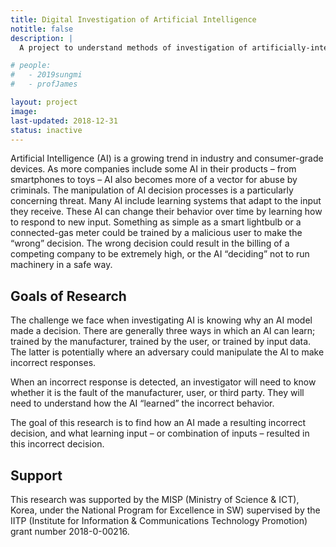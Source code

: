 ```yaml
---
title: Digital Investigation of Artificial Intelligence
notitle: false
description: |
  A project to understand methods of investigation of artificially-intelligent systems.

# people:
#   - 2019sungmi
#   - profJames

layout: project
image:
last-updated: 2018-12-31
status: inactive
---
```


Artificial Intelligence (AI) is a growing trend in industry and consumer-grade devices. As more companies include some AI in their products – from smartphones to toys – AI also becomes more of a vector for abuse by criminals. The manipulation of AI decision processes is a particularly concerning threat. Many AI include learning systems that adapt to the input they receive. These AI can change their behavior over time by learning how to respond to new input. Something as simple as a smart lightbulb or a connected-gas meter could be trained by a malicious user to make the “wrong” decision. The wrong decision could result in the billing of a competing company to be extremely high, or the AI “deciding” not to run machinery in a safe way.

## Goals of Research
The challenge we face when investigating AI is knowing why an AI model made a decision. There are generally three ways in which an AI can learn; trained by the manufacturer, trained by the user, or trained by input data. The latter is potentially where an adversary could manipulate the AI to make incorrect responses.

When an incorrect response is detected, an investigator will need to know whether it is the fault of the manufacturer, user, or third party. They will need to understand how the AI “learned” the incorrect behavior.

The goal of this research is to find how an AI made a resulting incorrect decision, and what learning input – or combination of inputs – resulted in this incorrect decision. 

## Support
This research was supported by the MISP (Ministry of Science & ICT), Korea, under the National Program for Excellence in SW) supervised by the IITP (Institute for Information & Communications Technology Promotion) grant number 2018-0-00216.
